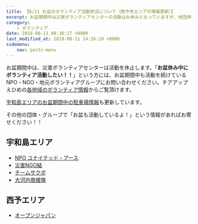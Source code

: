 ```yaml
---
title: 【8/11 お盆のボランティア活動状況について（西予市エリアの情報更新）】
excerpt: お盆期間中は災害ボランティアセンターの活動はお休みとなっていますが、他団体のボランティアグループでは活動を続けているところがありますのでご紹介します。
category:
    - ボランティア
date: 2018-08-11 08:36:17 +0900
last_modified_at: 2018-08-11 14:26:10 +0900 
sidemenu:
    nav: posts-menu
---
```


お盆期間中は、災害ボランティアセンターは活動を休止します。「**お盆休み中にボランティア活動したい！！**」という方には、お盆期間中も活動を続けているNPO・NGO・地元ボランティアグループにお問い合わせください。チアアップえひめの[各地域のボランティア情報](/volunteer-new/)からご覧頂けます。

[宇和島エリアのお盆期間中の駐車場情報](/volunteer-new/uwajima/#お盆期間中の活動)も更新しています。

その他の団体・グループで「お盆も活動しているよ！」という情報があればお寄せください！！

## 宇和島エリア

- [NPO ユナイテッド・アース](/volunteer-new/uwajima/#ユナイテッドアース)
- [災害NGO結](/volunteer-new/uwajima/#災害ngo結)
- [チームサクボ](/volunteer-new/uwajima/#チームサクボ)
- [大河内救援隊](/volunteer-new/uwajima/#大河内救援隊)

## 西予エリア

- [オープンジャパン](/volunteer-new/seiyo/#オープンジャパン)
